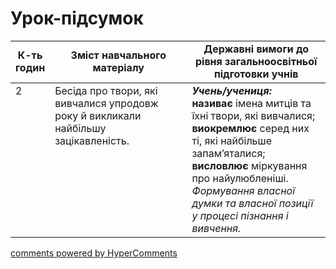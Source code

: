 <div id="hypercomments_widget" class="js-hypercomments-widget invisible"></div>

# Урок-підсумок

<table>
  <tr>
    <td width="10%" align="center"><b>К-ть годин</b></td>
    <td width="45%" align="center"><b>Зміст навчального матеріалу</b></td>
    <td width="45%" align="center"><b>Державні вимоги до рівня загальноосвітньої підготовки учнів</b></td>
  </tr>
<tbody>
  <tr>
<td width="10%" style="vertical-align:top !important;">2</td>
    <td width="45%" style="vertical-align:top !important;">
Бесіда про твори, які вивчалися упродовж року й викликали найбільшу зацікавленість.  </td>
    <td width="45%" style="vertical-align:top !important;">
<i><b>Учень/учениця:</b></i><br>
<b>називає</b> імена митців та їхні твори, які вивчалися; <b>виокремлює</b> серед них ті, які найбільше запам’яталися; <br>
<b>висловлює</b> міркування про найулюбленіші.<br> 
<i>Формування власної думки та власної позиції у процесі пізнання і вивчення.</i> </td>
  </tr>
</tbody>
</table>

<div class="js-hypercomments-container">
<a href="http://hypercomments.com" class="hc-link" title="comments widget">comments powered by HyperComments</a>
</div>